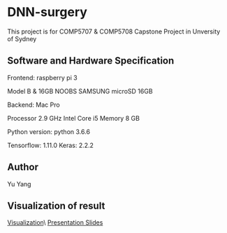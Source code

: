 # DNN-surgery
This project is for COMP5707 & COMP5708 Capstone Project in Unversity of Sydney


## Software and Hardware Specification


Frontend: raspberry pi 3

Model B \& 16GB NOOBS
SAMSUNG microSD 16GB


Backend: Mac Pro

Processor 2.9 GHz Intel Core i5
Memory 8 GB


Python version: python 3.6.6

Tensorflow: 1.11.0
Keras: 2.2.2


## Author
Yu Yang 

## Visualization of result
[Visualization](https://github.com/yangyuchelsea/DNN-surgery/blob/master/surgery_experiment/result/surgery/visual.ipynb)\\
[Presentation Slides](https://github.com/yangyuchelsea/DNN-surgery/blob/master/Presentation.pdf)
